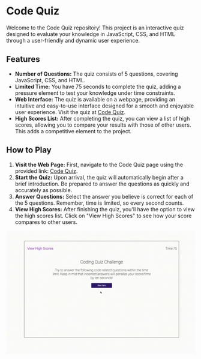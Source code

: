 # Code Quiz

Welcome to the Code Quiz repository! This project is an interactive quiz designed to evaluate your knowledge in JavaScript, CSS, and HTML through a user-friendly and dynamic user experience.

## Features

- **Number of Questions:** The quiz consists of 5 questions, covering JavaScript, CSS, and HTML.
- **Limited Time:** You have 75 seconds to complete the quiz, adding a pressure element to test your knowledge under time constraints.
- **Web Interface:** The quiz is available on a webpage, providing an intuitive and easy-to-use interface designed for a smooth and enjoyable user experience. Visit the quiz at [Code Quiz](https://ponchobt.github.io/Code-Quiz/).
- **High Scores List:** After completing the quiz, you can view a list of high scores, allowing you to compare your results with those of other users. This adds a competitive element to the project.

## How to Play

1. **Visit the Web Page:** First, navigate to the Code Quiz page using the provided link: [Code Quiz](https://ponchobt.github.io/Code-Quiz/).
2. **Start the Quiz:** Upon arrival, the quiz will automatically begin after a brief introduction. Be prepared to answer the questions as quickly and accurately as possible.
3. **Answer Questions:** Select the answer you believe is correct for each of the 5 questions. Remember, time is limited, so every second counts.
4. **View High Scores:** After finishing the quiz, you'll have the option to view the high scores list. Click on "View High Scores" to see how your score compares to other users.


![MOVIE](./assets/videos/code-quiz.gif)